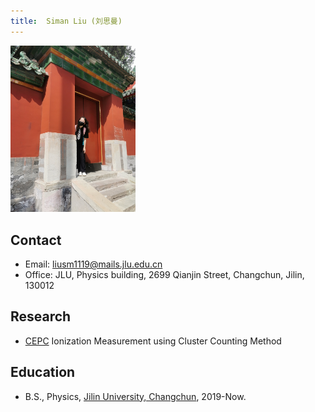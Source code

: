```yaml
---
title:  Siman Liu (刘思曼)
---
```


<img src="/images/Siman_Liu.jpg" width="200"/>

## Contact

- Email: [liusm1119@mails.jlu.edu.cn](liusm1119@mails.jlu.edu.cn)
- Office: JLU, Physics building, 2699 Qianjin Street, Changchun, Jilin, 130012

## Research
- [CEPC](http://cepc.ihep.ac.cn)  Ionization Measurement using Cluster Counting Method

## Education
- B.S., Physics, [Jilin University, Changchun](https://phy.jlu.edu.cn/), 2019-Now.

